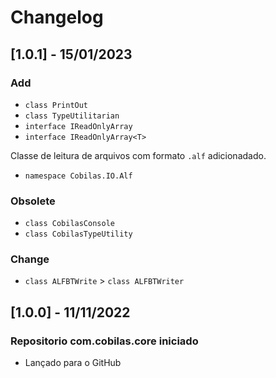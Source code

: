 # Changelog
## [1.0.1] - 15/01/2023
### Add
- `class PrintOut`
- `class TypeUtilitarian`
- `interface IReadOnlyArray`
- `interface IReadOnlyArray<T>`

Classe de leitura de arquivos com formato `.alf` adicionadado.
- `namespace Cobilas.IO.Alf`

### Obsolete
- `class CobilasConsole`
- `class CobilasTypeUtility`
### Change
- `class ALFBTWrite` > `class ALFBTWriter`

## [1.0.0] - 11/11/2022
### Repositorio com.cobilas.core iniciado
- Lançado para o GitHub
